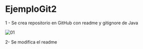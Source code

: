 # EjemploGit2
1 - Se crea repositorio en GitHub con readme y gitignore de Java

![01](https://user-images.githubusercontent.com/82227874/202227814-290c9a54-3760-48b0-9737-b7683365823a.png)


2- Se modifica el readme
